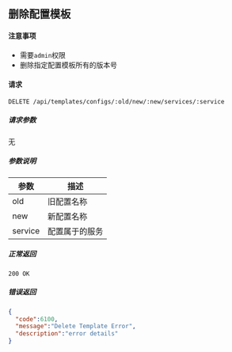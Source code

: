 ## 删除配置模板

#### 注意事项

- 需要`admin`权限
- 删除指定配置模板所有的版本号

#### 请求

```
DELETE /api/templates/configs/:old/new/:new/services/:service
```

##### 请求参数

无

##### 参数说明

| 参数 | 描述 |
|-----|-----|
| old | 旧配置名称 |
| new | 新配置名称 |
| service | 配置属于的服务 |

##### 正常返回

```
200 OK
```

##### 错误返回

```json
{
  "code":6100,
  "message":"Delete Template Error",
  "description":"error details"
}
```
